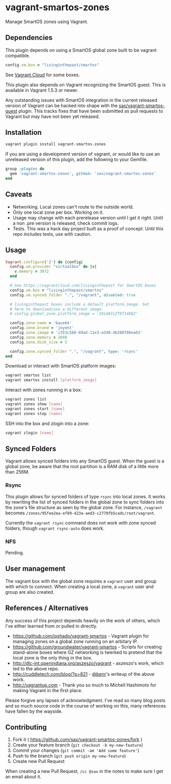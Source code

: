 vagrant-smartos-zones
=====================

Manage SmartOS zones using Vagrant.

## Dependencies

This plugin depends on using a SmartOS global zone built to be vagrant
compatible.

```ruby
config.vm.box = "livinginthepast/smartos"
```

See [Vagrant Cloud](https://vagrantcloud.com/livinginthepast) for some boxes.

This plugin also depends on Vagrant recognizing the SmartOS guest. This
is available in Vagrant 1.5.3 or newer.

Any outstanding issues with SmartOS integration in the current released
version of Vagrant can be hacked into shape with the 
[sax/vagrant-smartos-guest](https://github.com/sax/vagrant-smartos-guest)
plugin. This tracks fixes that have been submitted as pull requests to
Vagrant but may have not been yet released.

## Installation

```bash
vagrant plugin install vagrant-smartos-zones
```

If you are using a development version of vagrant, or would like to use
an unreleased version of this plugin, add the following to your Gemfile.

```ruby
group :plugins do
  gem 'vagrant-smartos-zones', github: 'sax/vagrant-smartos-zones'
end
```

## Caveats

* Networking. Local zones can't route to the outside world.
* Only one local zone per box. Working on it.
* Usage may change with each prerelease version until I get it
  right. Until a non .pre version is released, check commit logs.
* Tests. This was a hack day project built as a proof of concept.
  Until this repo includes tests, use with caution.

## Usage

```ruby
Vagrant.configure('2') do |config|
  config.vm.provider "virtualbox" do |v|
    v.memory = 3072
  end

  # See https://vagrantcloud.com/livinginthepast for SmartOS boxes
  config.vm.box = "livinginthepast/smartos"
  config.vm.synced_folder ".", "/vagrant", disabled: true

  # livinginthepast boxes include a default platform_image. Set
  # here to download/use a different image.
  # config.global_zone.platform_image = '20140312T071408Z'

  config.zone.name = 'base64'
  config.zone.brand = 'joyent'
  config.zone.image = 'c353c568-69ad-11e3-a248-db288786ea63'
  config.zone.memory = 2048
  config.zone.disk_size = 5

  config.zone.synced_folder ".", "/vagrant", type: 'rsync'
end
```

Download or interact with SmartOS platform images:

```bash
vagrant smartos list
vagrant smartos install [platform_image]
```

Interact with zones running in a box:

```bash
vagrant zones list
vagrant zones show [name]
vagrant zones start [name]
vagrant zones stop [name]
```

SSH into the box and zlogin into a zone:

```bash
vagrant zlogin [name]
```

## Synced Folders

Vagrant allows synced folders into any SmartOS guest. When the guest is
a global zone, be aware that the root partition is a RAM disk of a
little more than 256M.

### Rsync

This plugin allows for synced folders of type `rsync` into local zones. 
It works by rewriting the list of synced folders in the global zone to sync
folders into the zone's file structure as seen by the global zone. For
instance, `/vagrant` becomes `/zones/95fee2ea-ef89-423a-aed3-c2770fb5cadc/root/vagrant`.

Currently the `vagrant rsync` command does not work with zone synced
folders, though `vagrant rsync-auto` does work.

### NFS

Pending.

## User management

The vagrant box with the global zone requires a `vagrant` user and
group with which to connect. When creating a local zone, a `vagrant`
user and group are also created.

## References / Alternatives

Any success of this project depends heavily on the work of others,
which I've either learned from or pulled in directly.

* https://github.com/joshado/vagrant-smartos - Vagrant plugin for
  managing zones on a global zone running on an arbitary IP.
* https://github.com/groundwater/vagrant-smartos - Scripts for 
  creating stand-alone boxes where GZ networking is twerked to pretend
  that the local zone is the only thing in the box.
* http://dlc-int.openindiana.org/aszeszo/vagrant - aszeszo's work,
  which led to the above repo.
* http://cuddletech.com/blog/?p=821 - [@benr](https://github.com/benr)'s
  writeup of the above work.
* http://vagrantup.com - Thank you so much to Michell Hashimoto for
  making Vagrant in the first place.

Please forgive any lapses of acknowledgment. I've read so many blog
posts and so much source code in the course of working on this, many
references have fallen by the wayside.

## Contributing

1. Fork it ( https://github.com/sax/vagrant-smartos-zones/fork )
2. Create your feature branch (`git checkout -b my-new-feature`)
3. Commit your changes (`git commit -am 'Add some feature'`)
4. Push to the branch (`git push origin my-new-feature`)
5. Create new Pull Request

When creating a new Pull Request, `/cc @sax` in the notes to make sure
I get an email about it.
